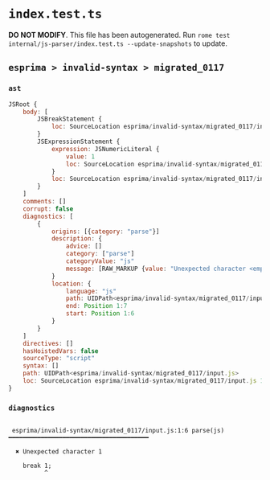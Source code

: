 # `index.test.ts`

**DO NOT MODIFY**. This file has been autogenerated. Run `rome test internal/js-parser/index.test.ts --update-snapshots` to update.

## `esprima > invalid-syntax > migrated_0117`

### `ast`

```javascript
JSRoot {
	body: [
		JSBreakStatement {
			loc: SourceLocation esprima/invalid-syntax/migrated_0117/input.js 1:0-1:5
		}
		JSExpressionStatement {
			expression: JSNumericLiteral {
				value: 1
				loc: SourceLocation esprima/invalid-syntax/migrated_0117/input.js 1:6-1:7
			}
			loc: SourceLocation esprima/invalid-syntax/migrated_0117/input.js 1:6-1:8
		}
	]
	comments: []
	corrupt: false
	diagnostics: [
		{
			origins: [{category: "parse"}]
			description: {
				advice: []
				category: ["parse"]
				categoryValue: "js"
				message: [RAW_MARKUP {value: "Unexpected character <emphasis>"}, "1", RAW_MARKUP {value: "</emphasis>"}]
			}
			location: {
				language: "js"
				path: UIDPath<esprima/invalid-syntax/migrated_0117/input.js>
				end: Position 1:7
				start: Position 1:6
			}
		}
	]
	directives: []
	hasHoistedVars: false
	sourceType: "script"
	syntax: []
	path: UIDPath<esprima/invalid-syntax/migrated_0117/input.js>
	loc: SourceLocation esprima/invalid-syntax/migrated_0117/input.js 1:0-2:0
}
```

### `diagnostics`

```

 esprima/invalid-syntax/migrated_0117/input.js:1:6 parse(js) ━━━━━━━━━━━━━━━━━━━━━━━━━━━━━━━━━━━━━━━

  ✖ Unexpected character 1

    break 1;
          ^


```
